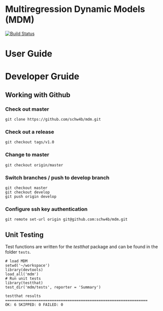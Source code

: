 # Multiregression Dynamic Models (MDM)
[![Build Status](https://travis-ci.org/schw4b/mdm.png?branch=master)](https://travis-ci.org/schw4b/mdm)

# User Guide

# Developer Gruide

## Working with Github

### Check out master
    git clone https://github.com/schw4b/mdm.git
  
### Check out a release
    git checkout tags/v1.0
  
### Change to master
    git checkout origin/master
    
### Switch branches / push to develop branch
    git checkout master
    git checkout develop
    git push origin develop

### Configure ssh key authentication
    git remote set-url origin git@github.com:schw4b/mdm.git

## Unit Testing
Test functions are written for the *testthat* package and can be found in the folder `tests`.
    
    # load MDM
    setwd('~/workspace')
    library(devtools)
    load_all('mdm')
    # Run unit tests
    library(testthat)
    test_dir('mdm/tests', reporter = 'Summary')
    
    testthat results ================================================================
    OK: 6 SKIPPED: 0 FAILED: 0
    
    

